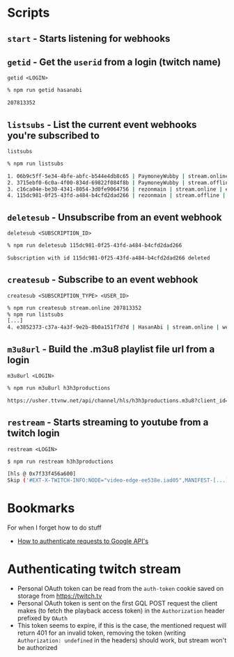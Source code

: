 # Scripts

## `start` - Starts listening for webhooks

## `getid` - Get the `userid` from a login (twitch name)

`getid <LOGIN>`

```bash
% npm run getid hasanabi

207813352
```

## `listsubs` - List the current event webhooks you're subscribed to

`listsubs`

```bash
% npm run listsubs

1. 06b9c5ff-5e34-4bfe-abfc-b544e4db8c65 | PaymoneyWubby | stream.online | enabled
2. 3715ebf0-6c0a-4f00-834d-69822f084f8b | PaymoneyWubby | stream.offline | enabled
3. c16ca04e-be30-4341-8054-3d0fe9064756 | rezonmain | stream.online | enabled
4. 115dc981-0f25-43fd-a484-b4cfd2dad266 | rezonmain | stream.offline | enabled
```

## `deletesub` - Unsubscribe from an event webhook

`deletesub <SUBSCRIPTION_ID>`

```bash
% npm run deletesub 115dc981-0f25-43fd-a484-b4cfd2dad266

Subscription with id 115dc981-0f25-43fd-a484-b4cfd2dad266 deleted
```

## `createsub` - Subscribe to an event webhook

`createsub <SUBSCRIPTION_TYPE> <USER_ID>`

```bash
% npm run createsub stream.online 207813352
% npm run listsubs
[...]
4. e3852373-c37a-4a3f-9e2b-8b0a151f7d7d | HasanAbi | stream.online | webhook_callback_verification_pending
```

## `m3u8url` - Build the .m3u8 playlist file url from a login

`m3u8url <LOGIN>`

```bash
% npm run m3u8url h3h3productions

https://usher.ttvnw.net/api/channel/hls/h3h3productions.m3u8?client_id=kim[...]
```

## `restream` - Starts streaming to youtube from a twitch login

`restream <LOGIN>`

```bash
$ npm run restream h3h3productions

[hls @ 0x7f33f456a600]
Skip ('#EXT-X-TWITCH-INFO:NODE="video-edge-ee538e.iad05",MANIFEST-[...]
```

# Bookmarks

For when I forget how to do stuff

- [How to authenticate requests to Google API's](https://developers.google.com/identity/protocols/oauth2/service-account#httprest)

# Authenticating twitch stream

- Personal OAuth token can be read from the `auth-token` cookie saved on storage from https://twitch.tv
- Personal OAuth token is sent on the first GQL POST request the client makes (to fetch the playback access token) in the `Authorization` header prefixed by `OAuth`
- This token seems to expire, if this is the case, the mentioned request will return 401 for an invalid token, removing the token (writing `Authorization: undefined` in the headers) should work, but stream won't be authorized
